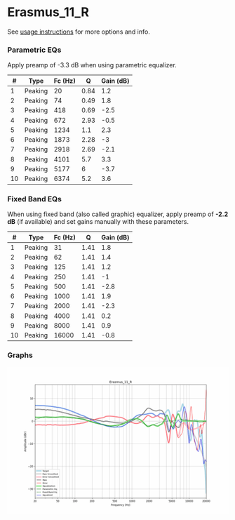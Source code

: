 # Erasmus_11_R
See [usage instructions](https://github.com/jaakkopasanen/AutoEq#usage) for more options and info.

### Parametric EQs
Apply preamp of -3.3 dB when using parametric equalizer.

|   # | Type    |   Fc (Hz) |    Q |   Gain (dB) |
|-----|---------|-----------|------|-------------|
|   1 | Peaking |        20 | 0.84 |         1.2 |
|   2 | Peaking |        74 | 0.49 |         1.8 |
|   3 | Peaking |       418 | 0.69 |        -2.5 |
|   4 | Peaking |       672 | 2.93 |        -0.5 |
|   5 | Peaking |      1234 | 1.1  |         2.3 |
|   6 | Peaking |      1873 | 2.28 |        -3   |
|   7 | Peaking |      2918 | 2.69 |        -2.1 |
|   8 | Peaking |      4101 | 5.7  |         3.3 |
|   9 | Peaking |      5177 | 6    |        -3.7 |
|  10 | Peaking |      6374 | 5.2  |         3.6 |

### Fixed Band EQs
When using fixed band (also called graphic) equalizer, apply preamp of **-2.2 dB** (if available) and set gains manually with these parameters.

|   # | Type    |   Fc (Hz) |    Q |   Gain (dB) |
|-----|---------|-----------|------|-------------|
|   1 | Peaking |        31 | 1.41 |         1.8 |
|   2 | Peaking |        62 | 1.41 |         1.4 |
|   3 | Peaking |       125 | 1.41 |         1.2 |
|   4 | Peaking |       250 | 1.41 |        -1   |
|   5 | Peaking |       500 | 1.41 |        -2.8 |
|   6 | Peaking |      1000 | 1.41 |         1.9 |
|   7 | Peaking |      2000 | 1.41 |        -2.3 |
|   8 | Peaking |      4000 | 1.41 |         0.2 |
|   9 | Peaking |      8000 | 1.41 |         0.9 |
|  10 | Peaking |     16000 | 1.41 |        -0.8 |

### Graphs
![](./Erasmus_11_R.png)
